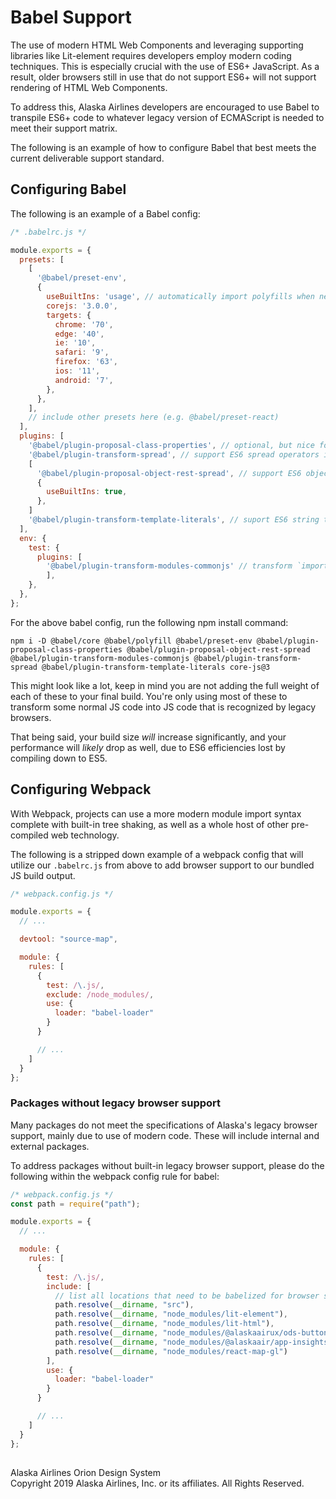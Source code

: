 # Babel Support

The use of modern HTML Web Components and leveraging supporting libraries like Lit-element requires developers employ modern coding techniques. This is especially crucial with the use of ES6+ JavaScript. As a result, older browsers still in use that do not support ES6+ will not  support rendering of HTML Web Components. 

To address this, Alaska Airlines developers are encouraged to use Babel to transpile ES6+ code to whatever legacy version of ECMAScript is needed to meet their support matrix. 

The following is an example of how to configure Babel that best meets the current deliverable support standard. 

## Configuring Babel

The following is an example of a Babel config:

```javascript
/* .babelrc.js */

module.exports = {
  presets: [
    [
      '@babel/preset-env',
      {
        useBuiltIns: 'usage', // automatically import polyfills when needed based on "unsupported" feature usage
        corejs: '3.0.0',
        targets: {
          chrome: '70',
          edge: '40',
          ie: '10',
          safari: '9',
          firefox: '63',
          ios: '11',
          android: '7',
        },
      },
    ],
    // include other presets here (e.g. @babel/preset-react)
  ],
  plugins: [
    '@babel/plugin-proposal-class-properties', // optional, but nice for making JS classes look *more* like Java or C# classes
    '@babel/plugin-transform-spread', // support ES6 spread operators in older browsers (e.g. [ ...subset1, ...subset2 ])
    [
      '@babel/plugin-proposal-object-rest-spread', // support ES6 object spread operators in older browsers (e.g. { ...object1, ...object2 })
      {
        useBuiltIns: true,
      },
    ]
    '@babel/plugin-transform-template-literals', // suport ES6 string template literals in older browsers (e.g. `Hello, ${nameVariable}!`)
  ],
  env: {
    test: {
      plugins: [
        '@babel/plugin-transform-modules-commonjs' // transform `import x from 'y'` syntax to `const x = require('y')` in test environment
        ],
    },
  },
};
```

For the above babel config, run the following npm install command:

```shell
npm i -D @babel/core @babel/polyfill @babel/preset-env @babel/plugin-proposal-class-properties @babel/plugin-proposal-object-rest-spread @babel/plugin-transform-modules-commonjs @babel/plugin-transform-spread @babel/plugin-transform-template-literals core-js@3
```

This might look like a lot, keep in mind you are not adding the full weight of each of these to your final build. You're only using most of these to transform some normal JS code into JS code that is recognized by legacy browsers.

That being said, your build size _will_ increase significantly, and your performance will _likely_ drop as well, due to ES6 efficiencies lost by compiling down to ES5.

## Configuring Webpack

With Webpack, projects can use a more modern module import syntax complete with built-in tree shaking, as well as a whole host of other pre-compiled web technology.

The following is a stripped down example of a webpack config that will utilize our `.babelrc.js` from above to add browser support to our bundled JS build output.

```javascript
/* webpack.config.js */

module.exports = {
  // ...

  devtool: "source-map",

  module: {
    rules: [
      {
        test: /\.js/,
        exclude: /node_modules/,
        use: {
          loader: "babel-loader"
        }
      }

      // ...
    ]
  }
};
```

### Packages without legacy browser support

Many packages do not meet the specifications of Alaska's legacy browser support, mainly due to use of modern code. These will include internal and external packages. 

To address packages without built-in legacy browser support, please do the following within the webpack config rule for babel:

```javascript
/* webpack.config.js */
const path = require("path");

module.exports = {
  // ...

  module: {
    rules: [
      {
        test: /\.js/,
        include: [
          // list all locations that need to be babelized for browser support
          path.resolve(__dirname, "src"),
          path.resolve(__dirname, "node_modules/lit-element"),
          path.resolve(__dirname, "node_modules/lit-html"),
          path.resolve(__dirname, "node_modules/@alaskaairux/ods-button"),
          path.resolve(__dirname, "node_modules/@alaskaair/app-insights-logger"),
          path.resolve(__dirname, "node_modules/react-map-gl")
        ],
        use: {
          loader: "babel-loader"
        }
      }

      // ...
    ]
  }
};
```

##

Alaska Airlines Orion Design System<br>
Copyright 2019 Alaska Airlines, Inc. or its affiliates. All Rights Reserved.
